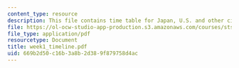 ```yaml
---
content_type: resource
description: This file contains time table for Japan, U.S. and other civilizations.
file: https://ol-ocw-studio-app-production.s3.amazonaws.com/courses/sts-s28-godzilla-and-the-bullet-train-technology-and-culture-in-modern-japan-fall-2005/669b2d50c16b3a8b2d389f879758d4ac_week1_timeline.pdf
file_type: application/pdf
resourcetype: Document
title: week1_timeline.pdf
uid: 669b2d50-c16b-3a8b-2d38-9f879758d4ac
---
```

